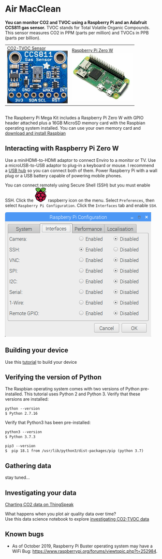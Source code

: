 # Air MacClean

<b>You can monitor CO2 and TVOC using a Raspberry Pi and an Adafruit CCS811 gas sensor.</b> TVOC stands for Total Volatile Organic Compounds. This sensor measures CO2 in PPM (parts per million) and TVOCs in PPB (parts per billion).

<table><tr><td>
<a  href="https://www.adafruit.com/product/3566?gclid=CjwKCAjw4NrpBRBsEiwAUcLcDC7rfEBlaclDQMmAmDsiB-NlT1wL61pWEKSJDLwR02b2QgCL3pEg2RoCNKAQAvD_BwE">CO2-TVOC Sensor<br>
<img src="images/ccs811.png" width=200></a>
  </td><td>
<a href="https://thepihut.com/collections/raspberry-pi/products/raspberry-pi-zero-w">Raspberry Pi Zero W<br>
<img src="images/RasPiZeroHeader.jpg" width=200>
  </td></tr></table>

<br>The Raspberry Pi Mega Kit includes a Raspberry Pi Zero W</a> with GPIO header attached plus a 16GB MicroSD memory card with the Raspbian operating system installed.  You can use your own memory card and <a href="https://www.raspberrypi.org/downloads/raspbian/">download and install Raspbian</a> 

## Interacting with Raspberry Pi Zero W

Use a miniHDMI-to-HDMI adaptor to connect Enviro to a monitor or TV.  Use a microUSB-to-USB adaptor to plug-in a keyboard or mouse.  I recommend a [USB hub](https://www.bestbuy.com/site/insignia-4-port-usb-3-0-hub-black/4333600.p?skuId=4333600&ref=212&loc=1&ref=212&loc=1&gclid=EAIaIQobChMI0_6gr9_P6QIVT-zjBx3WpAuAEAQYBCABEgKemvD_BwE&gclsrc=aw.ds) so you can connect both of them.  Power Raspberry Pi with a wall plug or a USB battery capable of powering mobile phones.

You can connect remotely using Secure Shell (SSH) but you must enable SSH.  Click the <img src="images/raspberry.png" width=40> raspberry icon on the menu.  Select ```Preferences```, then select ```Raspberry Pi Configuration```.  Click the ```Interfaces``` tab and enable ```SSH```.  

![Window for enabling SSH as described in text](images/SSH.png)


## Building your device

Use this [tutorial](https://learn.adafruit.com/adafruit-ccs811-air-quality-sensor/raspberry-pi-wiring-test) to build your device


## Verifying the version of Python

The Raspbian operating system comes with two versions of Python pre-installed.  This tutorial uses Python 2 and Python 3.  Verify that these versions are installed:

```
python --version
$ Python 2.7.16
```

Verify that Python3 has been pre-installed:

```
python3 --version
$ Python 3.7.3
```

```
pip3 --version
$  pip 18.1 from /usr/lib/python3/dist-packages/pip (python 3.7)
```

## Gathering data

stay tuned...

## Investigating your data

[Charting CO2 data on ThingSpeak](https://thingspeak.com/channels/865249)


What happens when you plot air quality data over time?  
Use this data science notebook to explore [investigating CO2-TVOC data](https://www.kaggle.com/nelsondata/los-angeles-air-quality)

## Known bugs

- As of October 2019, Raspberry Pi Buster operating system may have a WiFi Bug:  https://www.raspberrypi.org/forums/viewtopic.php?t=252984. 
